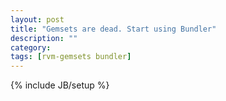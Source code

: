 ```yaml
---
layout: post
title: "Gemsets are dead. Start using Bundler"
description: ""
category: 
tags: [rvm-gemsets bundler]
---
```

{% include JB/setup %}
